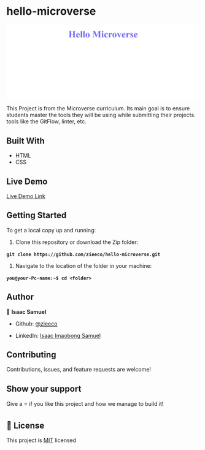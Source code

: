 # hello-microverse

![screenshot](./screenshot.png)

This Project is from the Microverse curriculum. Its main goal is to ensure students master the tools they will be using while submitting their projects. tools like the GitFlow, linter, etc.

## Built With

- HTML
- CSS

## Live Demo

[Live Demo Link](https://zieeco.github.io/hello-microverse/)

## Getting Started

To get a local copy up and running:

1. Clone this repository or download the Zip folder:

**``git clone https://github.com/zieeco/hello-microverse.git``**

1. Navigate to the location of the folder in your machine:

**``you@your-Pc-name:~$ cd <folder>``**

## Author

👤 **Isaac Samuel**

- Github: [@zieeco](https://github.com/zieeco)

- LinkedIn: [Isaac Imaobong Samuel](https://www.linkedin.com/in/isaac-imaobong-samuel-a4849b1b8/)

## Contributing

Contributions, issues, and feature requests are welcome!

## Show your support

Give a ⭐️ if you like this project and how we manage to build it!

## 📝 License

This project is [MIT](./MIT.md) licensed
